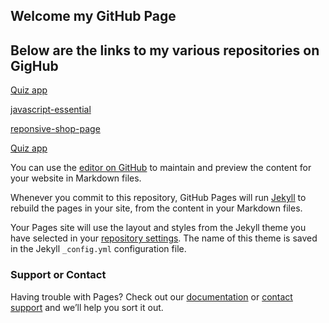 ## Welcome my GitHub Page
## Below are the links to my various repositories on GigHub

[Quiz app](https://github.com/Vincentsarsah/quiz-app)
<br/>

[javascript-essential](https://github.com/Vincentsarsah/javascript-essential-final)
<br/>

[reponsive-shop-page](https://github.com/Vincentsarsah/reponsive-shop-page)
<br/>

[Quiz app](https://github.com/Vincentsarsah/quiz-app)

You can use the [editor on GitHub](https://github.com/Vincentsarsah/Vincent/edit/gh-pages/index.md) to maintain and preview the content for your website in Markdown files.

Whenever you commit to this repository, GitHub Pages will run [Jekyll](https://jekyllrb.com/) to rebuild the pages in your site, from the content in your Markdown files.



Your Pages site will use the layout and styles from the Jekyll theme you have selected in your [repository settings](https://github.com/Vincentsarsah/Vincent/settings). The name of this theme is saved in the Jekyll `_config.yml` configuration file.

### Support or Contact

Having trouble with Pages? Check out our [documentation](https://docs.github.com/categories/github-pages-basics/) or [contact support](https://github.com/contact) and we’ll help you sort it out.
